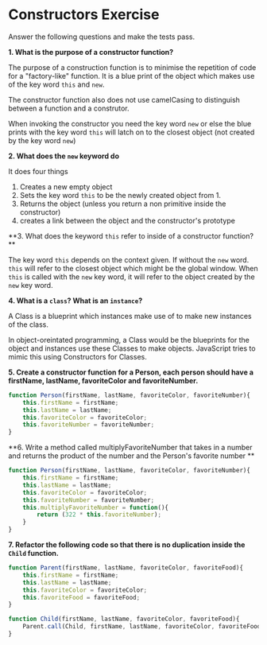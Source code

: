 # Constructors Exercise

Answer the following questions and make the tests pass.

**1. What is the purpose of a constructor function?**

The purpose of a construction function is to minimise the repetition of code for a "factory-like" function. It is a blue print of the object which makes use of the key word `this` and `new`.   

The constructor function also does not use camelCasing to distinguish between a function and a construtor.

When invoking the constructor you need the key word `new` or else the blue prints with the key word `this` will latch on to the closest object (not created by the key word `new`)

**2. What does the `new` keyword do**

It does four things
1. Creates a new empty object
2. Sets the key word `this` to be the newly created object from 1.
3. Returns the object (unless you return a non primitive inside the constructor)
4. creates a link between the object and the constructor's prototype

**3. What does the keyword `this` refer to inside of a constructor function? **

The key word `this` depends on the context given. If without the `new` word. `this` will refer to the closest object which might be the global window. When `this` is called with the `new` key word, it will refer to the object created by the `new` key word.

**4. What is a `class`? What is an `instance`?**

A Class is a blueprint which instances make use of to make new instances of the class. 

In object-oreintated programming, a Class would be the blueprints for the object and instances use these Classes to make objects. JavaScript tries to mimic this using Constructors for Classes.

**5. Create a constructor function for a Person, each person should have a firstName, lastName, favoriteColor and favoriteNumber.**

```js
function Person(firstName, lastName, favoriteColor, favoriteNumber){
	this.firstName = firstName;
	this.lastName = lastName;
	this.favoriteColor = favoriteColor;
	this.favoriteNumber = favoriteNumber;
}
```

**6. Write a method called multiplyFavoriteNumber that takes in a number and returns the product of the number and the Person's favorite number
**

```js
function Person(firstName, lastName, favoriteColor, favoriteNumber){
	this.firstName = firstName;
	this.lastName = lastName;
	this.favoriteColor = favoriteColor;
	this.favoriteNumber = favoriteNumber;
	this.multiplyFavoriteNumber = function(){
		return (322 * this.favoriteNumber);
	}
}
```


**7. Refactor the following code so that there is no duplication inside the `Child` function.**


```javascript
function Parent(firstName, lastName, favoriteColor, favoriteFood){
    this.firstName = firstName;
    this.lastName = lastName;
    this.favoriteColor = favoriteColor;
    this.favoriteFood = favoriteFood;
}

function Child(firstName, lastName, favoriteColor, favoriteFood){
	Parent.call(Child, firstName, lastName, favoriteColor, favoriteFood);
}
```
